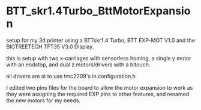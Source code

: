 # BTT_skr1.4Turbo_BttMotorExpansion

setup for my 3d printer using a BTTskr1.4 Turbo, BTT EXP-MOT V1.0 and the BIGTREETECH TFT35 V3.0 Display.

this is setup with two x-carriages with sensorless homing, a single y motor with an endstop, and dual z motors/drivers with a bltouch.

all drivers are st to use tmc2209's in configuration.h

I edited two pins files for the board to allow the motor expansion to work as they were assigning the required EXP pins to other features, and renamed the new motors for my needs.

